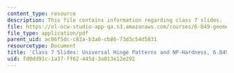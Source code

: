 ```yaml
---
content_type: resource
description: This file contains information regarding class 7 slides.
file: https://ol-ocw-studio-app-qa.s3.amazonaws.com/courses/6-849-geometric-folding-algorithms-linkages-origami-polyhedra-fall-2012/fd0dd91c1a37ff62445d3a013e12e292_MIT6_849F12_slidesC07.pdf
file_type: application/pdf
parent_uid: ac06f5dc-c82a-b3a0-cb86-73d3c54d5831
resourcetype: Document
title: 'Class 7 Slides: Universal Hinge Patterns and NP-Hardness, 6.849 Fall 2012'
uid: fd0dd91c-1a37-ff62-445d-3a013e12e292
---
```

